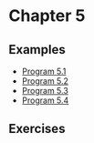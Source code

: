 # Chapter 5

## Examples

* [Program 5.1](examples/prog5_1.c)
* [Program 5.2](examples/prog5_2.c)
* [Program 5.3](examples/prog5_3.c)
* [Program 5.4](examples/prog5_4.c)

## Exercises


